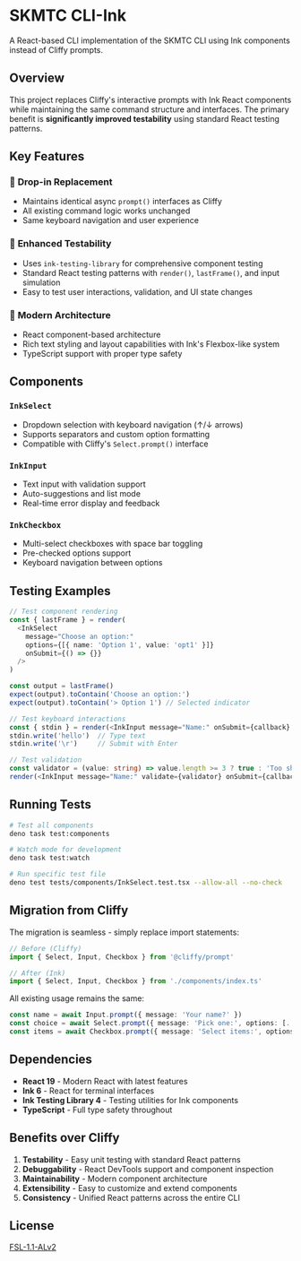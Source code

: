 # SKMTC CLI-Ink

A React-based CLI implementation of the SKMTC CLI using Ink components instead of Cliffy prompts.

## Overview

This project replaces Cliffy's interactive prompts with Ink React components while maintaining the same command structure and interfaces. The primary benefit is **significantly improved testability** using standard React testing patterns.

## Key Features

### 🔧 **Drop-in Replacement**
- Maintains identical async `prompt()` interfaces as Cliffy
- All existing command logic works unchanged
- Same keyboard navigation and user experience

### 🧪 **Enhanced Testability**
- Uses `ink-testing-library` for comprehensive component testing
- Standard React testing patterns with `render()`, `lastFrame()`, and input simulation
- Easy to test user interactions, validation, and UI state changes

### 🎨 **Modern Architecture** 
- React component-based architecture
- Rich text styling and layout capabilities with Ink's Flexbox-like system
- TypeScript support with proper type safety

## Components

### `InkSelect`
- Dropdown selection with keyboard navigation (↑/↓ arrows)
- Supports separators and custom option formatting
- Compatible with Cliffy's `Select.prompt()` interface

### `InkInput`
- Text input with validation support
- Auto-suggestions and list mode
- Real-time error display and feedback

### `InkCheckbox`
- Multi-select checkboxes with space bar toggling
- Pre-checked options support
- Keyboard navigation between options

## Testing Examples

```typescript
// Test component rendering
const { lastFrame } = render(
  <InkSelect 
    message="Choose an option:"
    options={[{ name: 'Option 1', value: 'opt1' }]}
    onSubmit={() => {}}
  />
)

const output = lastFrame()
expect(output).toContain('Choose an option:')
expect(output).toContain('> Option 1') // Selected indicator

// Test keyboard interactions
const { stdin } = render(<InkInput message="Name:" onSubmit={callback} />)
stdin.write('hello')  // Type text
stdin.write('\r')     // Submit with Enter

// Test validation
const validator = (value: string) => value.length >= 3 ? true : 'Too short'
render(<InkInput message="Name:" validate={validator} onSubmit={callback} />)
```

## Running Tests

```bash
# Test all components
deno task test:components

# Watch mode for development
deno task test:watch

# Run specific test file  
deno test tests/components/InkSelect.test.tsx --allow-all --no-check
```

## Migration from Cliffy

The migration is seamless - simply replace import statements:

```typescript
// Before (Cliffy)
import { Select, Input, Checkbox } from '@cliffy/prompt'

// After (Ink)  
import { Select, Input, Checkbox } from './components/index.ts'
```

All existing usage remains the same:

```typescript
const name = await Input.prompt({ message: 'Your name?' })
const choice = await Select.prompt({ message: 'Pick one:', options: [...] })
const items = await Checkbox.prompt({ message: 'Select items:', options: [...] })
```

## Dependencies

- **React 19** - Modern React with latest features
- **Ink 6** - React for terminal interfaces  
- **Ink Testing Library 4** - Testing utilities for Ink components
- **TypeScript** - Full type safety throughout

## Benefits over Cliffy

1. **Testability** - Easy unit testing with standard React patterns
2. **Debuggability** - React DevTools support and component inspection
3. **Maintainability** - Modern component architecture
4. **Extensibility** - Easy to customize and extend components
5. **Consistency** - Unified React patterns across the entire CLI

## License

[FSL-1.1-ALv2](LICENSE)